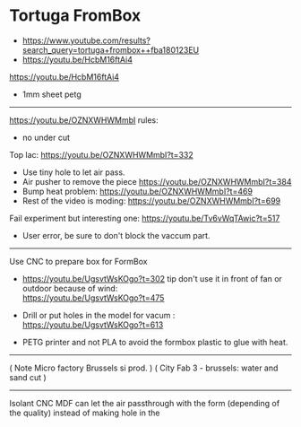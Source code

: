# Tortuga FromBox


- https://www.youtube.com/results?search_query=tortuga+frombox++fba180123EU
- https://youtu.be/HcbM16ftAi4

https://youtu.be/HcbM16ftAi4
- 1mm sheet petg 


-----------------------

https://youtu.be/OZNXWHWMmbI
rules:
- no under cut  

Top lac: https://youtu.be/OZNXWHWMmbI?t=332
- Use tiny hole to let air pass.
- Air pusher to remove the piece https://youtu.be/OZNXWHWMmbI?t=384  
- Bump heat problem: https://youtu.be/OZNXWHWMmbI?t=469
- Rest of the video is moding: https://youtu.be/OZNXWHWMmbI?t=699


Fail experiment but interesting one:
https://youtu.be/Tv6vWqTAwic?t=517
- User error, be sure to don't block the vaccum part.



-----------------

Use CNC to prepare box for FormBox
- https://youtu.be/UgsvtWsKOgo?t=302 
tip don't use it in front of fan or outdoor because of wind:  
https://youtu.be/UgsvtWsKOgo?t=475  
- Drill or put holes in the model for vacum : 
https://youtu.be/UgsvtWsKOgo?t=613
 
- PETG printer and not PLA to avoid the formbox plastic to glue with heat.





-------

( Note Micro factory Brussels si prod. )
( City Fab 3 - brussels: water and sand cut )

----------

Isolant CNC  MDF can let the air passthrough with the form (depending of the quality) instead of making hole in the 

